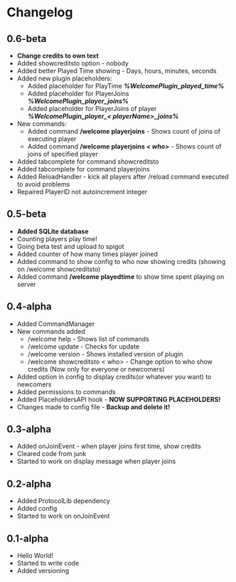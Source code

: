 # Changelog

## 0.6-beta
* **Change credits to own text**
* Added showcreditsto option - nobody
* Added better Played Time showing - Days, hours, minutes, seconds
* Added new plugin placeholders:
  * Added placeholder for PlayTime ***%WelcomePlugin_played_time%***
  * Added placeholder for PlayerJoins ***%WelcomePlugin_player_joins%***
  * Added placeholder for PlayerJoins of player ***%WelcomePlugin_player_< playerName>_joins%***
* New commands:
  * Added command **/welcome playerjoins** - Shows count of joins of executing player
  * Added command **/welcome playerjoins *< who>*** - Shows count of joins of specified player
* Added tabcomplete for command showcreditsto
* Added tabcomplete for command playerjoins
* Added ReloadHandler - kick all players after /reload command executed to avoid problems
* Repaired PlayerID not autoincrement integer

## 0.5-beta
* **Added SQLite database**
* Counting players play time!
* Going beta test and upload to spigot
* Added counter of how many times player joined
* Added command to show config to who now showing credits (showing on /welcome showcreditsto)
* Added command **/welcome playedtime** to show time spent playing on server

## 0.4-alpha
* Added CommandManager
* New commands added
    * /welcome help - Shows list of commands
    * /welcome update - Checks for update
    * /welcome version - Shows installed version of plugin
    * /welcome showcreditsto < who> - Change option to who show credits (Now only for everyone or newcomers)
* Added option in config to display credits(or whatever you want) to newcomers
* Added permissions to commands
* Added PlaceholdersAPI hook - **NOW SUPPORTING PLACEHOLDERS!**
* Changes made to config file - **Backup and delete it!**

## 0.3-alpha
* Added onJoinEvent - when player joins first time, show credits
* Cleared code from junk
* Started to work on display message when player joins

## 0.2-alpha
* Added ProtocolLib dependency
* Added config
* Started to work on onJoinEvent

## 0.1-alpha
* Hello World!
* Started to write code
* Added versioning
